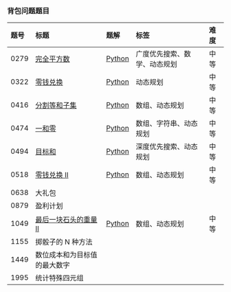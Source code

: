 ### 背包问题题目

| 题号 | 标题                                                                        | 题解                                                                                                                                                                    | 标签                         | 难度 |
| :--- | :-------------------------------------------------------------------------- | :---------------------------------------------------------------------------------------------------------------------------------------------------------------------- | :--------------------------- | :--- |
| 0279 | [完全平方数](https://leetcode.cn/problems/perfect-squares/)                 | [Python](https://github.com/itcharge/LeetCode-Py/blob/main/Solutions/0279.%20%E5%AE%8C%E5%85%A8%E5%B9%B3%E6%96%B9%E6%95%B0.md)                                          | 广度优先搜索、数学、动态规划 | 中等 |
| 0322 | [零钱兑换](https://leetcode.cn/problems/coin-change/)                       | [Python](https://github.com/itcharge/LeetCode-Py/blob/main/Solutions/0322.%20%E9%9B%B6%E9%92%B1%E5%85%91%E6%8D%A2.md)                                                   | 动态规划                     | 中等 |
| 0416 | [分割等和子集](https://leetcode.cn/problems/partition-equal-subset-sum/)    | [Python](https://github.com/itcharge/LeetCode-Py/blob/main/Solutions/0416.%20%E5%88%86%E5%89%B2%E7%AD%89%E5%92%8C%E5%AD%90%E9%9B%86.md)                                 | 数组、动态规划               | 中等 |
| 0474 | [一和零](https://leetcode.cn/problems/ones-and-zeroes/)                     | [Python](https://github.com/itcharge/LeetCode-Py/blob/main/Solutions/0474.%20%E4%B8%80%E5%92%8C%E9%9B%B6.md)                                                            | 数组、字符串、动态规划       | 中等 |
| 0494 | [目标和](https://leetcode.cn/problems/target-sum/)                          | [Python](https://github.com/itcharge/LeetCode-Py/blob/main/Solutions/0494.%20%E7%9B%AE%E6%A0%87%E5%92%8C.md)                                                            | 深度优先搜索、动态规划       | 中等 |
| 0518 | [零钱兑换 II](https://leetcode.cn/problems/coin-change-2/)                  | [Python](https://github.com/itcharge/LeetCode-Py/blob/main/Solutions/0518.%20%E9%9B%B6%E9%92%B1%E5%85%91%E6%8D%A2%20II.md)                                              | 数组、动态规划               | 中等 |
| 0638 | 大礼包                                                                      |                                                                                                                                                                         |                              |      |
| 0879 | 盈利计划                                                                    |                                                                                                                                                                         |                              |      |
| 1049 | [最后一块石头的重量 II](https://leetcode.cn/problems/last-stone-weight-ii/) | [Python](https://github.com/itcharge/LeetCode-Py/blob/main/Solutions/1049.%20%E6%9C%80%E5%90%8E%E4%B8%80%E5%9D%97%E7%9F%B3%E5%A4%B4%E7%9A%84%E9%87%8D%E9%87%8F%20II.md) | 数组、动态规划               | 中等 |
| 1155 | 掷骰子的 N 种方法                                                           |                                                                                                                                                                         |                              |      |
| 1449 | 数位成本和为目标值的最大数字                                                |                                                                                                                                                                         |                              |      |
| 1995 | 统计特殊四元组                                                              |                                                                                                                                                                         |                              |      |


